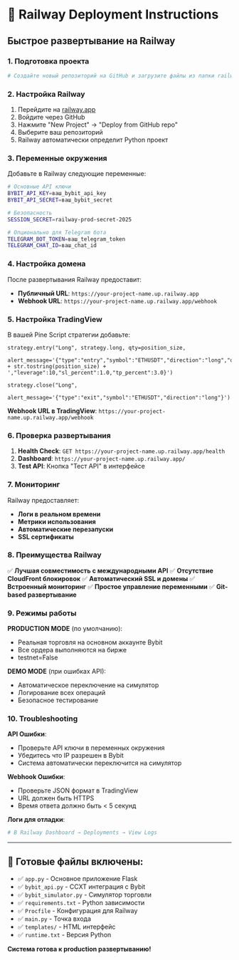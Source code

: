 # 🚀 Railway Deployment Instructions

## Быстрое развертывание на Railway

### 1. Подготовка проекта
```bash
# Создайте новый репозиторий на GitHub и загрузите файлы из папки railway_deploy/
```

### 2. Настройка Railway
1. Перейдите на [railway.app](https://railway.app)
2. Войдите через GitHub
3. Нажмите "New Project" → "Deploy from GitHub repo"
4. Выберите ваш репозиторий
5. Railway автоматически определит Python проект

### 3. Переменные окружения
Добавьте в Railway следующие переменные:

```bash
# Основные API ключи
BYBIT_API_KEY=ваш_bybit_api_key
BYBIT_API_SECRET=ваш_bybit_secret

# Безопасность
SESSION_SECRET=railway-prod-secret-2025

# Опционально для Telegram бота
TELEGRAM_BOT_TOKEN=ваш_telegram_token
TELEGRAM_CHAT_ID=ваш_chat_id
```

### 4. Настройка домена
После развертывания Railway предоставит:
- **Публичный URL**: `https://your-project-name.up.railway.app`
- **Webhook URL**: `https://your-project-name.up.railway.app/webhook`

### 5. Настройка TradingView
В вашей Pine Script стратегии добавьте:

```pinescript
strategy.entry("Long", strategy.long, qty=position_size, 
    alert_message='{"type":"entry","symbol":"ETHUSDT","direction":"long","qty":' + str.tostring(position_size) + ',"leverage":10,"sl_percent":1.0,"tp_percent":3.0}')

strategy.close("Long", 
    alert_message='{"type":"exit","symbol":"ETHUSDT","direction":"long"}')
```

**Webhook URL в TradingView**: `https://your-project-name.up.railway.app/webhook`

### 6. Проверка развертывания

1. **Health Check**: `GET https://your-project-name.up.railway.app/health`
2. **Dashboard**: `https://your-project-name.up.railway.app/`
3. **Test API**: Кнопка "Тест API" в интерфейсе

### 7. Мониторинг

Railway предоставляет:
- **Логи в реальном времени**
- **Метрики использования**
- **Автоматические перезапуски**
- **SSL сертификаты**

### 8. Преимущества Railway

✅ **Лучшая совместимость с международными API**
✅ **Отсутствие CloudFront блокировок**
✅ **Автоматический SSL и домены**
✅ **Встроенный мониторинг**
✅ **Простое управление переменными**
✅ **Git-based развертывание**

### 9. Режимы работы

**PRODUCTION MODE** (по умолчанию):
- Реальная торговля на основном аккаунте Bybit
- Все ордера выполняются на бирже
- testnet=False

**DEMO MODE** (при ошибках API):
- Автоматическое переключение на симулятор
- Логирование всех операций
- Безопасное тестирование

### 10. Troubleshooting

**API Ошибки**:
- Проверьте API ключи в переменных окружения
- Убедитесь что IP разрешен в Bybit
- Система автоматически переключится на симулятор

**Webhook Ошибки**:
- Проверьте JSON формат в TradingView
- URL должен быть HTTPS
- Время ответа должно быть < 5 секунд

**Логи для отладки**:
```bash
# В Railway Dashboard → Deployments → View Logs
```

---

## 🎯 Готовые файлы включены:

- ✅ `app.py` - Основное приложение Flask
- ✅ `bybit_api.py` - CCXT интеграция с Bybit
- ✅ `bybit_simulator.py` - Симулятор торговли
- ✅ `requirements.txt` - Python зависимости
- ✅ `Procfile` - Конфигурация для Railway
- ✅ `main.py` - Точка входа
- ✅ `templates/` - HTML интерфейс
- ✅ `runtime.txt` - Версия Python

**Система готова к production развертыванию!**